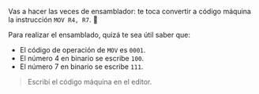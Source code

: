 Vas a hacer las veces de ensamblador: te toca convertir a código máquina la instrucción `MOV R4, R7`. :rocket:

Para realizar el ensamblado, quizá te sea útil saber que:

* El código de operación de `MOV` es `0001`.
* El número 4 en binario se escribe `100`.
* El número 7 en binario se escribe `111`.

> Escribí el código máquina en el editor.